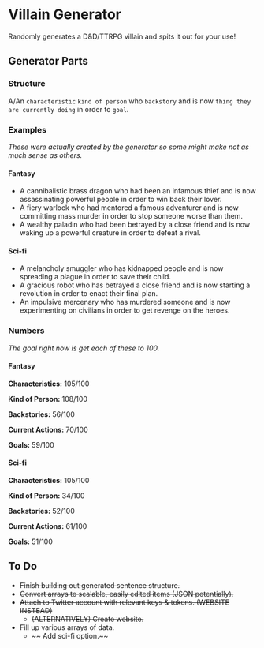 # Villain Generator
Randomly generates a D&D/TTRPG villain and spits it out for your use!

## Generator Parts
### Structure
A/An `characteristic` `kind of person` who `backstory` and is now `thing they are currently doing` in order to `goal`.

### Examples
*These were actually created by the generator so some might make not as much sense as others.*

#### Fantasy
- A cannibalistic brass dragon who had been an infamous thief and is now assassinating powerful people in order to win back their lover.
- A fiery warlock who had mentored a famous adventurer and is now committing mass murder in order to stop someone worse than them.
- A wealthy paladin who had been betrayed by a close friend and is now waking up a powerful creature in order to defeat a rival.

#### Sci-fi
- A melancholy smuggler who has kidnapped people and is now spreading a plague in order to save their child.
- A gracious robot who has betrayed a close friend and is now starting a revolution in order to enact their final plan.
- An impulsive mercenary who has murdered someone and is now experimenting on civilians in order to get revenge on the heroes.

### Numbers
*The goal right now is get each of these to 100.*

#### Fantasy

**Characteristics:** 105/100

**Kind of Person:** 108/100

**Backstories:** 56/100

**Current Actions:** 70/100

**Goals:** 59/100

#### Sci-fi

**Characteristics:** 105/100

**Kind of Person:** 34/100

**Backstories:** 52/100

**Current Actions:** 61/100

**Goals:** 51/100

## To Do
- ~~Finish building out generated sentence structure.~~
- ~~Convert arrays to scalable, easily edited items (JSON potentially).~~
- ~~Attach to Twitter account with relevant keys & tokens. (WEBSITE INSTEAD)~~
	- ~~(ALTERNATIVELY) Create website.~~
- Fill up various arrays of data.
	- ~~ Add sci-fi option.~~
